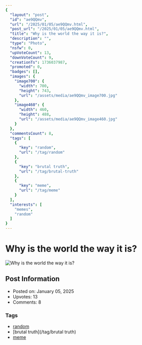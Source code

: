 ```yaml
---
{
  "layout": "post",
  "id": "ae9QQmv",
  "url": "/2025/01/05/ae9QQmv.html",
  "post_url": "/2025/01/05/ae9QQmv.html",
  "title": "Why is the world the way it is?",
  "description": "",
  "type": "Photo",
  "nsfw": 0,
  "upVoteCount": 13,
  "downVoteCount": 9,
  "creationTs": 1736037987,
  "promoted": 0,
  "badges": [],
  "images": {
    "image700": {
      "width": 700,
      "height": 743,
      "url": "/assets/media/ae9QQmv_image700.jpg"
    },
    "image460": {
      "width": 460,
      "height": 488,
      "url": "/assets/media/ae9QQmv_image460.jpg"
    }
  },
  "commentsCount": 8,
  "tags": [
    {
      "key": "random",
      "url": "/tag/random"
    },
    {
      "key": "brutal truth",
      "url": "/tag/brutal-truth"
    },
    {
      "key": "meme",
      "url": "/tag/meme"
    }
  ],
  "interests": [
    "memes",
    "random"
  ]
}
---
```


# Why is the world the way it is?

![Why is the world the way it is?](/assets/media/ae9QQmv_image700.jpg)

## Post Information

- Posted on: January 05, 2025
- Upvotes: 13
- Comments: 8

### Tags

- [random](/tag/random)
- [brutal truth](/tag/brutal truth)
- [meme](/tag/meme)

